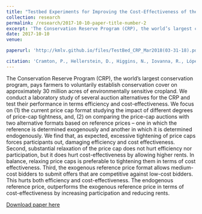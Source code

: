 ```yaml
---
title: "Testbed Experiments for Improving the Cost-Effectiveness of the Conservation Reserve Program"
collection: research
permalink: /research/2017-10-10-paper-title-number-2
excerpt: 'The Conservation Reserve Program (CRP), the world’s largest conservation program, pays farmers to voluntarily establish conservation cover on approximately 30 million acres of environmentally sensitive cropland. We conduct a laboratory study of several auction alternatives for the CRP and test their performance in terms efficiency and cost-effectiveness. We focus on (1) the current price cap format studying the impact of different degrees of price-cap tightness, and, (2) on comparing the price-cap auctions with two alternative formats based on reference prices – one in which the reference is determined exogenously and another in which it is determined endogenously. We find that, as expected, excessive tightening of price caps forces participants out, damaging efficiency and cost effectiveness. Second, substantial relaxation of the price cap does not hurt efficiency nor participation, but it does hurt cost-effectiveness by allowing higher rents. In balance, relaxing price caps is preferable to tightening them in terms of cost effectiveness. Third, the exogenous reference price format allows medium-cost bidders to submit offers that are competitive against low-cost bidders. This hurts both efficiency and cost-effectiveness. The endogenous reference price, outperforms the exogenous reference price in terms of cost-effectiveness by increasing participation and reducing rents.'
date: 2017-10-10
venue:

paperurl: 'http://kmlv.github.io/files/TestBed_CRP_Mar2018(03-31-18).pdf'

citation: 'Cramton, P., Hellerstein, D., Higgins, N., Iovanna, R., López-Vargas, K. (2017). &quot;Testbed Experiments for Improving the Cost-Effectiveness of the Conservation Reserve Program.&quot; <i>Working Paper</i>.'
---
```

The Conservation Reserve Program (CRP), the world’s largest conservation program, pays farmers to voluntarily establish conservation cover on approximately 30 million acres of environmentally sensitive cropland. We conduct a laboratory study of several auction alternatives for the CRP and test their performance in terms efficiency and cost-effectiveness. We focus on (1) the current price cap format studying the impact of different degrees of price-cap tightness, and, (2) on comparing the price-cap auctions with two alternative formats based on reference prices – one in which the reference is determined exogenously and another in which it is determined endogenously. We find that, as expected, excessive tightening of price caps forces participants out, damaging efficiency and cost effectiveness. Second, substantial relaxation of the price cap does not hurt efficiency nor participation, but it does hurt cost-effectiveness by allowing higher rents. In balance, relaxing price caps is preferable to tightening them in terms of cost effectiveness. Third, the exogenous reference price format allows medium-cost bidders to submit offers that are competitive against low-cost bidders. This hurts both efficiency and cost-effectiveness. The endogenous reference price, outperforms the exogenous reference price in terms of cost-effectiveness by increasing participation and reducing rents.

[Download paper here](http://kmlv.github.io/files/TestBed_CRP_Mar2018(03-31-18).pdf)

<!-- Recommended citation: Your Name, You. (2010). "Paper Title Number 2." <i>Journal 1</i>. 1(2). -->
